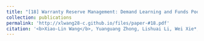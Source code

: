 ```yaml
---
title: "[18] Warranty Reserve Management: Demand Learning and Funds Pooling"
collection: publications
permalink: 'http://xlwang28-c.github.io/files/paper-#18.pdf'
citation: '<b>Xiao-Lin Wang</b>, Yuanguang Zhong, Lishuai Li, Wei Xie*, Zhi-Sheng Ye. (2022). &quot;Warranty Reserve Management: Demand Learning and Funds Pooling.&quot; <i>Manufacturing & Service Operations Management</i>. 24(4), 2221-2239.'
---
```

